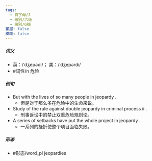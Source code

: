 ```yaml
---
tags:
  - 首字母/J
  - 级别/六级
  - 级别/GRE
掌握: false
模糊: false
---
```

##### 词义
- 英：/ˈdʒepədi/； 美：/ˈdʒepərdi/
- #词性/n  危险
##### 例句
- But with the lives of so many people in jeopardy .
	- 但是对于那么多在危险中的生命来说。
- Study of the rule against double jeopardy in criminal process ii .
	- 刑事诉讼中的禁止双重危险规则论。
- A series of setbacks have put the whole project in jeopardy .
	- 一系列的挫折使整个项目面临失败。
##### 形态
- #形态/word_pl jeopardies
